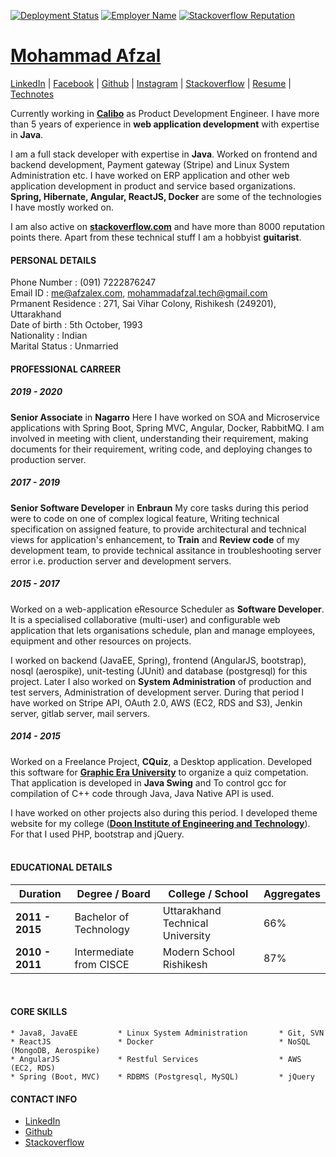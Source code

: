 [![Deployment Status](https://github.com/afzalex/about/actions/workflows/deployment.yml/badge.svg)](https://github.com/afzalex/about/actions/workflows/deployment.yml)
[![Employer Name](https://img.shields.io/endpoint?color=%23448fff&url=https%3A%2F%2Fmy-sheilds-helper-y5rhm0tqsfb7.runkit.sh%2Femployer%2Fname)](https://www.calibo.com/)
[![Stackoverflow Reputation](https://img.shields.io/endpoint?url=https%3A%2F%2Fmy-sheilds-helper-y5rhm0tqsfb7.runkit.sh%2Fstackoverflow%2Freputation)](https://stackoverflow.com/users/3626698/afzalex)

# [Mohammad Afzal](https://afzalex.github.io/about)
[LinkedIn](https://www.linkedin.com/in/afzalex/) | [Facebook](https://www.facebook.com/afzalex7) | [Github](https://github.com/afzalex) | [Instagram](https://www.instagram.com/afzalex) | [Stackoverflow](https://stackoverflow.com/users/3626698/afzalex) | [Resume](https://raw.githubusercontent.com/afzalex/about/master/docs/assets/resume.docx) | [Technotes](https://afzalex.github.io/Technotes/)


Currently working in **[Calibo](https://www.calibo.com/)** as Product Development Engineer. I have more than 5 years of experience in **web application development** with expertise in **Java**.  

I am a full stack developer with expertise in **Java**. Worked on frontend and backend development, Payment gateway (Stripe) and Linux System Administration etc. I have worked on ERP application and other web application development in product and service based organizations. **Spring, Hibernate, Angular, ReactJS, Docker** are some of the technologies I have mostly worked on.  

I am also active on **[stackoverflow.com](https://stackoverflow.com/users/3626698/afzalex)** and have more than 8000 reputation points there. Apart from these technical stuff I am a hobbyist **guitarist**.
  

#### PERSONAL DETAILS

Phone Number : (091) 7222876247    
Email ID : me@afzalex.com, mohammadafzal.tech@gmail.com  
Prmanent Residence : 271, Sai Vihar Colony, Rishikesh (249201), Uttarakhand    
Date of birth : 5th October, 1993    
Nationality : Indian    
Marital Status : Unmarried    


#### PROFESSIONAL CARREER

##### 2019 - 2020 
**Senior Associate** in **Nagarro**
Here I have worked on SOA and Microservice applications with Spring Boot, Spring MVC, Angular, Docker, RabbitMQ. I am involved in meeting with client, understanding their requirement, making documents for their requirement, writing code, and deploying changes to production server.

##### 2017 - 2019 
**Senior Software Developer** in **Enbraun**
My core tasks during this period were to code on one of complex logical feature, Writing technical specification on assigned feature, to provide architectural and technical views for application's enhancement, to **Train** and **Review code** of my development team, to provide technical assitance in troubleshooting server error i.e. production server and development servers.

##### 2015 - 2017 
Worked on a web-application eResource Scheduler as **Software Developer**. It is a specialised collaborative (multi-user) and configurable web application that lets organisations schedule, plan and manage employees, equipment and other resources on projects.  

I worked on backend (JavaEE, Spring), frontend (AngularJS, bootstrap), nosql (aerospike), unit-testing (JUnit) and database (postgresql) for this project. Later I also worked on <b>System Administration</b> of production and test servers,  Administration of development server. During that period I have worked on Stripe API, OAuth 2.0, AWS (EC2, RDS and S3), Jenkin server, gitlab server, mail servers.

##### 2014 - 2015
Worked on a Freelance Project, **CQuiz**, a Desktop application. Developed this software for **[Graphic Era University](https://www.geu.ac.in/content/geu/en.html)** to organize a quiz competation. That application is developed in <b>Java Swing</b> and To control gcc for compilation of C++ code through Java, Java Native API is used.

I have worked on other projects also during this period. I developed theme website for my college (**[Doon Institute of Engineering and Technology](http://www.dietdehradun.org)**). For that I used PHP, bootstrap and jQuery.
<br><br>

#### EDUCATIONAL DETAILS

| Duration | Degree / Board | College / School | Aggregates |
| --- | --- | --- | --- |
| **2011 - 2015** | Bachelor of Technology | Uttarakhand Technical University | 66% |
| **2010 - 2011** | Intermediate from CISCE | Modern School Rishikesh | 87% |

<br>

#### CORE SKILLS
    * Java8, JavaEE         * Linux System Administration       * Git, SVN
    * ReactJS               * Docker                            * NoSQL (MongoDB, Aerospike)
    * AngularJS             * Restful Services                  * AWS (EC2, RDS)
    * Spring (Boot, MVC)    * RDBMS (Postgresql, MySQL)         * jQuery

#### CONTACT INFO
 - [LinkedIn](www.linkedin.com/in/afzalex)
 - [Github](https://github.com/afzalex)
 - [Stackoverflow](https://stackoverflow.com/users/3626698/afzalex)

